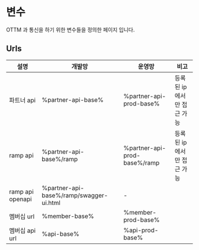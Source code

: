 # 변수

OTTM 과 통신을 하기 위한 변수들을 정의한 페이지 입니다.

## Urls

| 설명               | 개발망                                     | 운영망                          | 비고             |
|------------------|-----------------------------------------|------------------------------|----------------|
| 파트너 api          | %partner-api-base%                      | %partner-api-prod-base%      | 등록된 ip 에서만 접근 가능 |
| ramp api         | %partner-api-base%/ramp                 | %partner-api-prod-base%/ramp | 등록된 ip 에서만 접근 가능 |
| ramp api openapi | %partner-api-base%/ramp/swagger-ui.html | -                            |           |
| 멤버십 url          | %member-base%                           | %member-prod-base%           | |
| 멤버십 api url      | %api-base%                              | %api-prod-base%              | |